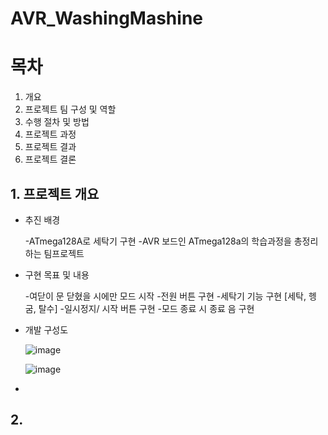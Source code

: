 # AVR_WashingMashine

# 목차

01. 개요
02. 프로젝트 팀 구성 및 역할
03. 수행 절차 및 방법
04. 프로젝트 과정
05. 프로젝트 결과
06. 프로젝트 결론


## 1. 프로젝트 개요

* 추진 배경
  
  -ATmega128A로 세탁기 구현
  -AVR 보드인 ATmega128a의 학습과정을 총정리 하는 팀프로젝트

* 구현 목표 및 내용
  
  -여닫이 문 닫혔을 시에만 모드 시작
  -전원 버튼 구현
  -세탁기 기능 구현 [세탁, 헹굼, 탈수]
  -일시정지/ 시작 버튼 구현
  -모드 종료 시 종료 음 구현

* 개발 구성도
  
  ![image](https://github.com/subin111/AVR_WashingMashine/assets/143717650/45bfce79-039c-4151-9fff-d62b2994d9d4)


  ![image](https://github.com/subin111/AVR_WashingMashine/assets/143717650/f457467f-6167-4546-a495-c93cb839f5eb)



* 
## 2. 

